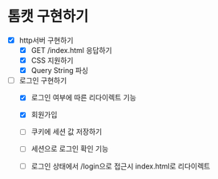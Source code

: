 # 톰캣 구현하기
-[x] http서버 구현하기
  -[x] GET /index.html 응답하기
  -[x] CSS 지원하기
  -[x] Query String 파싱
-[ ] 로그인 구현하기
  -[x] 로그인 여부에 따른 리다이렉트 기능 
  -[x] 회원가입 
  -[ ] 쿠키에 세션 값 저장하기
  -[ ] 세션으로 로그인 확인 기능
  -[ ] 로그인 상태에서 /login으로 접근시 index.html로 리다이렉트

